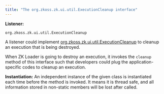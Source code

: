 ```yaml
---
title: "The org.zkoss.zk.ui.util.ExecutionCleanup interface"
---
```


**Listener:**

`org.zkoss.zk.ui.util.ExecutionCleanup`

A listener could implement
[org.zkoss.zk.ui.util.ExecutionCleanup](https://www.zkoss.org/javadoc/latest/zk/org/zkoss/zk/ui/util/ExecutionCleanup.html)
to cleanup an execution that is being destroyed.

When ZK Loader is going to destroy an execution, it invokes the
`cleanup` method of this interface such that developers could plug the
application-specific codes to cleanup an execution.

**Instantiation:** An independent instance of the given class is
instantiated each time before the method is invoked. It means it is
thread safe, and all information stored in non-static members will be
lost after called.
